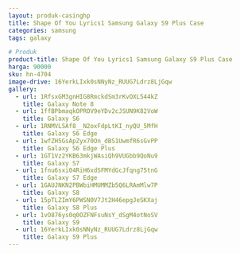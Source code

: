 ```yaml
---
layout: produk-casinghp
title: Shape Of You Lyrics1 Samsung Galaxy S9 Plus Case
categories: samsung
tags: galaxy

# Produk
product-title: Shape Of You Lyrics1 Samsung Galaxy S9 Plus Case
harga: 90000
sku: hn-4704
image-drive: 16YerkLIxk0sNNyNz_RUUG7Ldrz8LjGqw
gallery:
  - url: 1RfsxGM3gnHIG8RmckdSm3rKvOXL544kZ
    title: Galaxy Note 8
  - url: 1ffBPbmaqkOPROV9eYDv2cJSUN9K82VoW
    title: Galaxy S6
  - url: 1RNMVLSAf8__N2oxFdpLtKI_nyQU_5MfH
    title: Galaxy S6 Edge
  - url: 1wfZH5GsApZyx70On_dBS1UwmfR6sGvPP
    title: Galaxy S6 Edge Plus
  - url: 1GT1Vz2YKB63mkjWAsiQh9VUGbb9QoNu9
    title: Galaxy S7
  - url: 1fnu6sxi04RiH6xdSFMYdGcJfqng75tnG
    title: Galaxy S7 Edge
  - url: 1GAUJNKN2PBWbiHMUMMZb5Q6LRAmMlw7P
    title: Galaxy S8
  - url: 15pTLZImY6PWSN0V7Jt2H46epgJeSKXaj
    title: Galaxy S8 Plus
  - url: 1vO876ys0q0OZFNFsuNsY_dSgM4otNoSV
    title: Galaxy S9
  - url: 16YerkLIxk0sNNyNz_RUUG7Ldrz8LjGqw
    title: Galaxy S9 Plus
---
```

